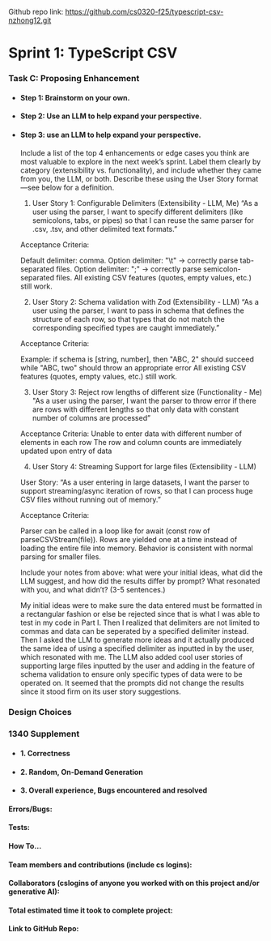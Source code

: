 Github repo link: https://github.com/cs0320-f25/typescript-csv-nzhong12.git

# Sprint 1: TypeScript CSV

### Task C: Proposing Enhancement

- #### Step 1: Brainstorm on your own.

- #### Step 2: Use an LLM to help expand your perspective.

- #### Step 3: use an LLM to help expand your perspective.

    Include a list of the top 4 enhancements or edge cases you think are most valuable to explore in the next week’s sprint. Label them clearly by category (extensibility vs. functionality), and include whether they came from you, the LLM, or both. Describe these using the User Story format—see below for a definition. 

    1. User Story 1: Configurable Delimiters (Extensibility - LLM, Me)
    “As a user using the parser, I want to specify different delimiters (like semicolons, tabs, or pipes) so that I can reuse the same parser for .csv, .tsv, and other delimited text formats.”

    Acceptance Criteria:
    
    Default delimiter: comma.
    Option delimiter: "\t" → correctly parse tab-separated files.
    Option delimiter: ";" → correctly parse semicolon-separated files.
    All existing CSV features (quotes, empty values, etc.) still work.


    2. User Story 2: Schema validation with Zod (Extensibility - LLM) 
    “As a user using the parser, I want to pass in schema that defines the structure of each row, so that types that do not match the corresponding specified types are caught immediately.”

    Acceptance Criteria:
    
    Example: if schema is [string, number], then "ABC, 2" should succeed while "ABC, two" should throw an appropriate error
    All existing CSV features (quotes, empty values, etc.) still work.

    
    3. User Story 3: Reject row lengths of different size (Functionality - Me)
    "As a user using the parser, I want the parser to throw error if there are rows with different lengths so that only data with constant number of columns are processed”

    Acceptance Criteria:
    Unable to enter data with different number of elements in each row
    The row and column counts are immediately updated upon entry of data


    4. User Story 4: Streaming Support for large files (Extensibility - LLM)

    User Story:
    “As a user entering in large datasets, I want the parser to support streaming/async iteration of rows, so that I can process huge CSV files without running out of memory.”

    Acceptance Criteria:

    Parser can be called in a loop like for await (const row of parseCSVStream(file)).
    Rows are yielded one at a time instead of loading the entire file into memory.
    Behavior is consistent with normal parsing for smaller files.


    Include your notes from above: what were your initial ideas, what did the LLM suggest, and how did the results differ by prompt? What resonated with you, and what didn’t? (3-5 sentences.) 

    My initial ideas were to make sure the data entered must be formatted in a rectangular fashion or else be rejected since that is what I was able to test in my code in Part I. Then I realized that delimiters are not limited to commas and data can be seperated by a specified delimiter instead. Then I asked the LLM to generate more ideas and it actually produced the same idea of using a specified delimiter as inputted in by the user, which resonated with me. The LLM also added cool user stories of supporting large files inputted by the user and adding in the feature of schema validation to ensure only specific types of data were to be operated on. It seemed that the prompts did not change the results since it stood firm on its user story suggestions.


### Design Choices

### 1340 Supplement

- #### 1. Correctness

- #### 2. Random, On-Demand Generation

- #### 3. Overall experience, Bugs encountered and resolved
#### Errors/Bugs:
#### Tests:
#### How To…

#### Team members and contributions (include cs logins):

#### Collaborators (cslogins of anyone you worked with on this project and/or generative AI):
#### Total estimated time it took to complete project:
#### Link to GitHub Repo:  
